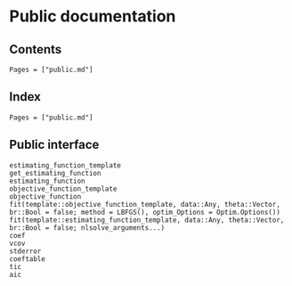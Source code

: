 # Public documentation

## Contents

```@contents
Pages = ["public.md"]
```

## Index

```@index
Pages = ["public.md"]
```

## Public interface

```@docs
estimating_function_template
get_estimating_function
estimating_function
objective_function_template
objective_function
fit(template::objective_function_template, data::Any, theta::Vector, br::Bool = false; method = LBFGS(), optim_Options = Optim.Options())
fit(template::estimating_function_template, data::Any, theta::Vector, br::Bool = false; nlsolve_arguments...)
coef
vcov
stderror
coeftable
tic
aic
```
